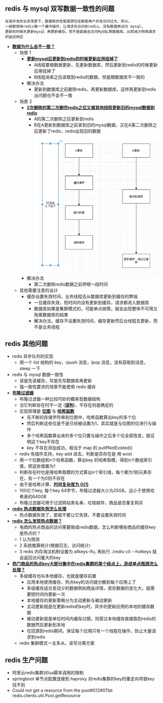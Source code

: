 ## redis 与 mysql 双写数据一致性的问题
```
在高并发的业务场景下，数据库的性能瓶颈往往都是用户并发访问过大。所以，
一般都使用redis做一个缓冲操作，让请求先访问到redis，没有数据再访问 mysql,
更新的时候先更新mysql 再更新缓存。而不是直接去访问MySQL等数据库。从而减少网络请求的延迟响应
```
- **[数据为什么会不一致？]()**
    - 场景 1
        - **[更新mysql后更新到redis的时候更新应用挂掉了]()**
            - A线程要做数据更新，先更新数据库，然后更新到redis的时候更新应用挂掉了
            - B线程进来之后读取到redis的数据，但是跟数据库不一致的
        - 解决办法
            - 更新到数据库之前删除redis，再更新数据库，这样再更新到redis出问题也不会不一致
    - 场景 2
        - **[2次删除的第二次删完redis之后又被其他线程更新旧的mysql数据到redis]()**
            - A的第二次删除之后更新到redis
            - B在A更新到数据库之前拿到旧的mysql数据，又在A第二次删除之后更新了redis，redis出现旧的数据
              ![延时删除](https://github.com/caesar-empereur/read-book/blob/master/photo/redis延时删除.png)
        - 解决办法
            - 第二次删除redis数据之前停顿一段时间
    - 其他需要注意的设计
        - 缓存设置失效时间，业务线程去从数据库更新到缓存的弊端
            - 一旦缓存失效，短时间内没有更新到缓存，请求都进入数据库
            - 数据库如果是集群模式的，可能单点故障，就会出现整体不可用又拖累数据库的结果
            - 解决办法，缓存不设置失效时间，缓存更新然后台线程去更新，而不是业务线程

## redis 其他问题

- redis 异步队列的实现
    * 用一个 list 结构的 key，rpush 消息，lpop 消息，没有获取到消息，sleep 一下
- redis 与 mysql 数据一致性
    * 读是先读缓存，写是先写数据库再更新
    * 强一致性要求的场景不能使用 redis 缓存
- **[布隆过滤器]()**
    - 布隆过滤器一种比较巧妙的概率型数据结构
    - 当它判断存在时不一定 (**[误判]()**)，不存在则是确定的
    - 实现原理是 **[位图]()** 与 **[哈希函数]()**
        - 先不断的存储字符串到位图中，哈希函数算出key的多个位
        - 然后判断这些位是不是已经被设置为1，其实就是与位图的位进行与操作
        - 多个哈希函数算出来的多个位只要与操作之后多个位全部改变，就证明这个key不存在
        - key 不存在添加成功，相当于 map 的 putIfNotExisted()
    - redis 有插件支持，key add 进去，判断是否存在是 用 exist
    - 用一个位数组和n个哈希函数，算出key 的哈希取模，得到n个数组索引值，把这些值置为1
    - 判断存在时也是用哈希取模的方式算出n个索引值，每个都为1则元素存在，有一个为0则不存在
    - 由于是哈希计算，**[时间复杂度为 O(1)]()**
    - 100亿个key, 每个key 64字节，布隆过滤器大小为25GB，远小于使用哈希表的640GB
    - 布隆过滤器可用于过滤网站黑名单，垃圾邮件，商品是否重复购买
- **[redis 热点数据失效怎么处理]()**
    - 热点数据失效了，那就不要让它失效，不要设置失效时间
- **[redis 怎么发现热点数据？]()**
    - 电商的热点商品的访问需要做成redis数据，怎么判断哪些商品的缓存key是热点的？
    - 1 认为预测
    - 2 系统推算统计(根据日志，访问统计)
    - 3 redis 内存淘汰机制设置为 allkeys-lfu, 再执行 ./redis-cli --hotkeys 就会返回访问量大的key
- **[热门商品的热点key大部分集中在redis集群的某个结点上，造成单点瓶颈怎么处理？]()**
    - 多级缓存也叫本地缓存，也就是缓存前置
        - 应用本地使用缓存，热点key的访问就分散到每个应用上了
        - 多级缓存适合变动少的数据例如商品详情，库存数据的变化大，就需要短时间内更新一次
        - 本地缓存的更新策略分为主动更新与被动更新
        - 主动更新就是在更新redis的key时，异步的更新应用的本地的缓存数据
        - 被动更新就是单位时间内缓存过期，则穿过本地缓存直接取到redis的数据然后更新到本地
        - 在回源到redis期间，保证每个应用只有一个线程在操作，防止大量请求到redis
    - redis 集群模式一主多从，读写分离方案

## redis 生产问题
- 阿里云redis集群对lua脚本调用的限制
- springboot 单节点配置连接到 haproxy 对redis集群的key的重定向导致key找不到
- Could not get a resource from the pool#012#011at redis.clients.util.Pool.getResource
